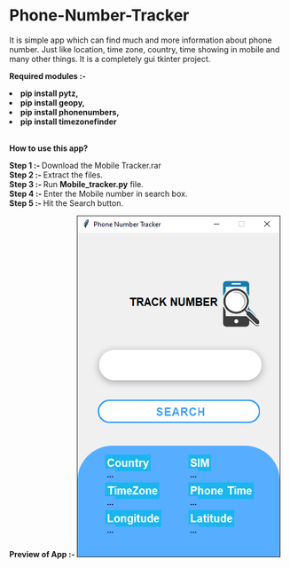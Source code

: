 # Phone-Number-Tracker
It is simple app which can find much and more information about phone number. Just like location, time zone, country, time showing in mobile and many other things. It is a completely gui tkinter project.

<b>Required modules :-
<li>pip install pytz,
<li>pip install geopy,
<li>pip install phonenumbers,  
<li>pip install timezonefinder</li></b>  <br>

<b>How to use this app?</b> <br>

<b>Step 1 :- </b>Download the Mobile Tracker.rar <br>
<b>Step 2 :- </b>Extract the files. <br>
<b>Step 3 :- </b>Run <b>Mobile_tracker.py</b> file. <br>
<b>Step 4 :- </b>Enter the Mobile number in search box. <br>
<b>Step 5 :- </b>Hit the Search button. <br>

<b>Preview of App :-</b>
<img src="Preview.png">
